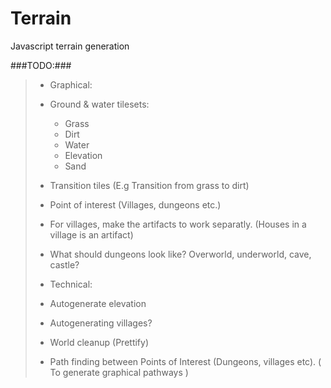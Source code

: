 # Terrain
Javascript terrain generation

###TODO:###

>* Graphical: 
>  * Ground & water tilesets:
>    * Grass
>    * Dirt
>    * Water
>    * Elevation
>    * Sand
>  * Transition tiles (E.g Transition from grass to dirt) 
>  * Point of interest (Villages, dungeons etc.)
>  * For villages, make the artifacts to work separatly. (Houses in a village is an artifact)
>  * What should dungeons look like? Overworld, underworld, cave, castle? 
>    
>* Technical:
>  * Autogenerate elevation
>  * Autogenerating villages?
>  * World cleanup (Prettify)
>  * Path finding between Points of Interest (Dungeons, villages etc). ( To generate graphical pathways )
>
